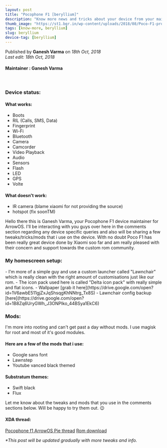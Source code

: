 ```yaml
---
layout: post
title: "Pocophone F1 [beryllium]"
description: "Know more news and tricks about your device from your maintainer."
thumb_image: "https://st1.bgr.in/wp-content/uploads/2018/08/Poco-F1-product-page-3.jpg"
tags: [know-more, beryllium]
slug: beryllium
device-tag: [beryllium]
---
```

Published by **Ganesh Varma** on _18th Oct, 2018_ <br> 
_Last edit: 18th Oct, 2018_

#### Maintainer : Ganesh Varma
<br>

### Device status:
#### What works:
  - Boots
  - RIL (Calls, SMS, Data)
  - Fingerprint
  - Wi-Fi
  - Bluetooth
  - Camera
  - Camcorder
  - Video Playback
  - Audio
  - Sensors
  - Flash
  - LED
  - GPS
  - Volte

#### What doesn't work:
  - IR camera (blame xiaomi for not providing the source)
  - hotspot (fix soonTM)

Hello there this is Ganesh Varma, your Pocophone F1 device maintainer for ArrowOS. I'll be interacting with you guys over here in the comments section regarding any device specific queries and also will be sharing a few tweaks/tricks/mods that i use on the device. With no doubt Poco F1 has been really great device done by Xiaomi soo far and am really pleased with their concern and support towards the custom rom community.

### My homescreen setup:
<blockquote class="imgur-embed-pub" lang="en" data-id="a/cRZasgh" data-context="false"><a href="//imgur.com/cRZasgh"></a></blockquote><script async src="//s.imgur.com/min/embed.js" charset="utf-8"></script>
  - I'm more of a simple guy and use a custom launcher called "Lawnchair" which is really clean with the right amount of customisations just like our rom.
  - The icon pack used here is called "Delta icon pack" with really simple and flat icons.
  - Wallpaper [grab it here](https://drive.google.com/open?id=1V6awbE511gjZxJqShsqgKhNNtrg_Tx8S)
  - Lawnchair config backup [here](https://drive.google.com/open?id=1B8Zq6UryGWh_J3ONPIko_44BSya1EkC6)

### Mods:
I'm more into rooting and can't get past a day without mods. I use magisk for root and most of it's good modules.<br>
#### Here are a few of the mods that i use:
  - Google sans font
  - Lawnstep
  - Youtube vanced black themed

#### Substratum themes:
  - Swift black
  - Flux

Let me know about the tweaks and mods that you use in the comments sections below. Will be happy to try them out. 😉

#### XDA thread:
[Pocophone f1 ArrowOS Pie thread](https://forum.xda-developers.com/poco-f1/development/pie-arrowos-poco-f1-t3852222)
[Rom download](https://sourceforge.net/projects/arrow-os/files/arrow-9.x/beryllium/Arrow-v9.0-beryllium-OFFICIAL-20181009.zip/download)

_*This post will be updated gradually with more tweaks and info._
